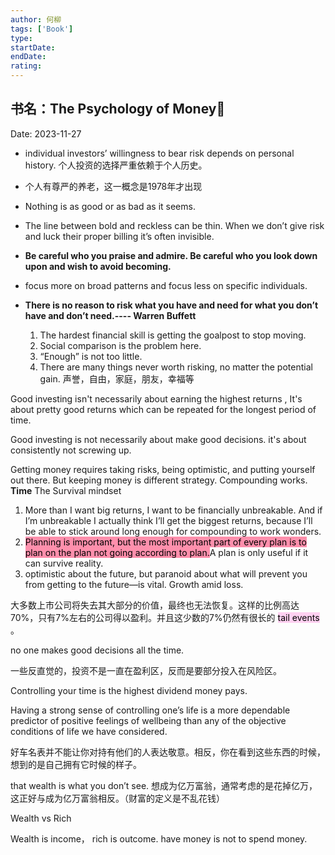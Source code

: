 ```yaml
---
author: 何柳
tags: ['Book']
type: 
startDate: 
endDate: 
rating:
---
```


## 书名：The Psychology of Money📖
 
Date: 2023-11-27 



- individual investors’ willingness to bear risk depends on personal history.
  个人投资的选择严重依赖于个人历史。
- 个人有尊严的养老，这一概念是1978年才出现
- Nothing is as good or as bad as it seems.
- The line between bold and reckless can be thin. When we don’t give risk and luck their proper billing it’s often invisible.
- **Be careful who you praise and admire. Be careful who you look down upon and wish to avoid becoming.**
- focus more on broad patterns and focus less on specific individuals.
- **There is no reason to risk what you have and need for what you don’t have and don’t need.---- Warren Buffett**
  
  1. The hardest financial skill is getting the goalpost to stop moving.
  2. Social comparison is the problem here.
  3. “Enough” is not too little.
  4. There are many things never worth risking, no matter the potential gain.
     声誉，自由，家庭，朋友，幸福等



Good investing isn't necessarily about earning the highest returns , It's about pretty good returns which can be repeated for the longest period of time.

Good investing is not necessarily about make good decisions. it's about consistently not screwing up.



Getting money requires taking risks, being optimistic, and putting yourself out there. But keeping money is different strategy. Compounding works. **Time**
The Survival mindset
1. More than I want big returns, I want to be financially unbreakable. And if I’m unbreakable I actually think I’ll get the biggest returns, because I’ll be able to stick around long enough for compounding to work wonders.
2. <mark style="background: #FF5582A6;">Planning is important, but the most important part of every plan is to plan on the plan not going according to plan.</mark>A plan is only useful if it can survive reality.
3. optimistic about the future, but paranoid about what will prevent you from getting to the future—is vital. Growth amid loss.

大多数上市公司将失去其大部分的价值，最终也无法恢复。这样的比例高达70%，只有7%左右的公司得以盈利。并且这少数的7%仍然有很长的 <mark style="background: #FFB8EBA6;">tail events</mark> 。

no one makes good decisions all the time.

一些反直觉的，投资不是一直在盈利区，反而是要部分投入在风险区。

Controlling your time is the highest dividend money pays.

Having a strong sense of controlling one’s life is a more dependable predictor of positive feelings of wellbeing than any of the objective conditions of life we have considered.


好车名表并不能让你对持有他们的人表达敬意。相反，你在看到这些东西的时候，想到的是自己拥有它时候的样子。 



that wealth is what you don’t see.
想成为亿万富翁，通常考虑的是花掉亿万，这正好与成为亿万富翁相反。（财富的定义是不乱花钱）


Wealth vs Rich

Wealth is income， rich is outcome.
have money is not to spend money.





























